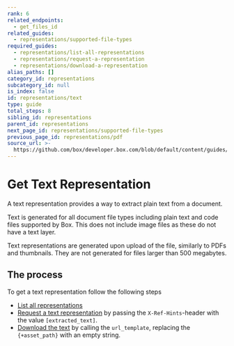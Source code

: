 ```yaml
---
rank: 6
related_endpoints:
  - get_files_id
related_guides:
  - representations/supported-file-types
required_guides:
  - representations/list-all-representations
  - representations/request-a-representation
  - representations/download-a-representation
alias_paths: []
category_id: representations
subcategory_id: null
is_index: false
id: representations/text
type: guide
total_steps: 8
sibling_id: representations
parent_id: representations
next_page_id: representations/supported-file-types
previous_page_id: representations/pdf
source_url: >-
  https://github.com/box/developer.box.com/blob/default/content/guides/representations/text.md
---
```

# Get Text Representation

A text representation provides a way to extract plain text
from a document.

Text is generated for all document file types including plain text and
code files supported by Box. This does not include image files as these
do not have a text layer.

Text representations are generated upon upload of the file, similarly to PDFs
and thumbnails. They are not generated for files larger than 500
megabytes.

## The process

To get a text representation follow the following steps

- [List all representations](guide://representations/list-all-representations)
- [Request a text
representation](guide://representations/request-a-representation)
by passing the `X-Ref-Hints`-header with the value `[extracted_text]`.
- [Download the text](guide://representations/download-a-representation)
by calling the `url_template`, replacing the `{+asset_path}` with an
empty string.